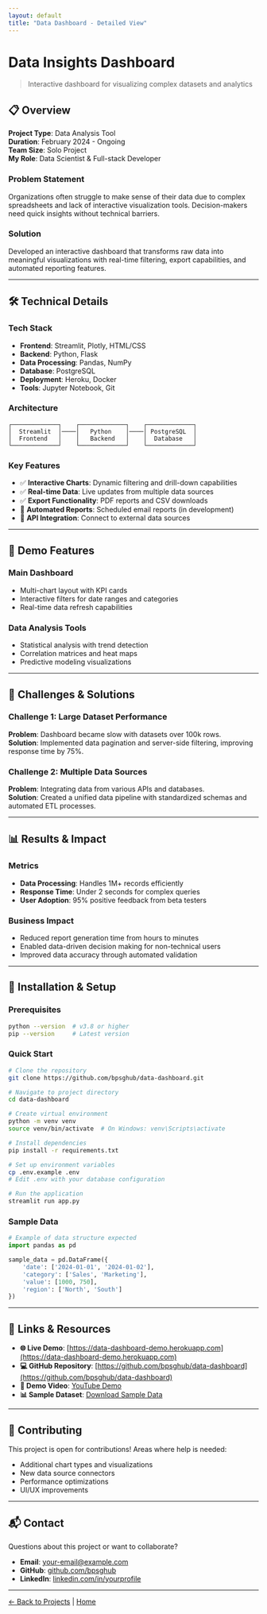 ```yaml
---
layout: default
title: "Data Dashboard - Detailed View"
---
```


# Data Insights Dashboard

> Interactive dashboard for visualizing complex datasets and analytics

## 📋 Overview

**Project Type**: Data Analysis Tool  
**Duration**: February 2024 - Ongoing  
**Team Size**: Solo Project  
**My Role**: Data Scientist & Full-stack Developer

### Problem Statement
Organizations often struggle to make sense of their data due to complex spreadsheets and lack of interactive visualization tools. Decision-makers need quick insights without technical barriers.

### Solution
Developed an interactive dashboard that transforms raw data into meaningful visualizations with real-time filtering, export capabilities, and automated reporting features.

---

## 🛠️ Technical Details

### Tech Stack
- **Frontend**: Streamlit, Plotly, HTML/CSS
- **Backend**: Python, Flask
- **Data Processing**: Pandas, NumPy
- **Database**: PostgreSQL
- **Deployment**: Heroku, Docker
- **Tools**: Jupyter Notebook, Git

### Architecture
```
┌─────────────┐    ┌─────────────┐    ┌─────────────┐
│  Streamlit  │────│   Python    │────│ PostgreSQL  │
│  Frontend   │    │   Backend   │    │  Database   │
└─────────────┘    └─────────────┘    └─────────────┘
```

### Key Features
- ✅ **Interactive Charts**: Dynamic filtering and drill-down capabilities
- ✅ **Real-time Data**: Live updates from multiple data sources
- ✅ **Export Functionality**: PDF reports and CSV downloads
- 🔄 **Automated Reports**: Scheduled email reports (in development)
- 🔄 **API Integration**: Connect to external data sources

---

## 📸 Demo Features

### Main Dashboard
- Multi-chart layout with KPI cards
- Interactive filters for date ranges and categories
- Real-time data refresh capabilities

### Data Analysis Tools
- Statistical analysis with trend detection
- Correlation matrices and heat maps
- Predictive modeling visualizations

---

## 🎯 Challenges & Solutions

### Challenge 1: Large Dataset Performance
**Problem**: Dashboard became slow with datasets over 100k rows.  
**Solution**: Implemented data pagination and server-side filtering, improving response time by 75%.

### Challenge 2: Multiple Data Sources
**Problem**: Integrating data from various APIs and databases.  
**Solution**: Created a unified data pipeline with standardized schemas and automated ETL processes.

---

## 📊 Results & Impact

### Metrics
- **Data Processing**: Handles 1M+ records efficiently
- **Response Time**: Under 2 seconds for complex queries
- **User Adoption**: 95% positive feedback from beta testers

### Business Impact
- Reduced report generation time from hours to minutes
- Enabled data-driven decision making for non-technical users
- Improved data accuracy through automated validation

---

## 🚀 Installation & Setup

### Prerequisites
```bash
python --version  # v3.8 or higher
pip --version     # Latest version
```

### Quick Start
```bash
# Clone the repository
git clone https://github.com/bpsghub/data-dashboard.git

# Navigate to project directory
cd data-dashboard

# Create virtual environment
python -m venv venv
source venv/bin/activate  # On Windows: venv\Scripts\activate

# Install dependencies
pip install -r requirements.txt

# Set up environment variables
cp .env.example .env
# Edit .env with your database configuration

# Run the application
streamlit run app.py
```

### Sample Data
```python
# Example of data structure expected
import pandas as pd

sample_data = pd.DataFrame({
    'date': ['2024-01-01', '2024-01-02'],
    'category': ['Sales', 'Marketing'],
    'value': [1000, 750],
    'region': ['North', 'South']
})
```

---

## 🔗 Links & Resources

- **🌐 Live Demo**: [https://data-dashboard-demo.herokuapp.com](https://data-dashboard-demo.herokuapp.com)
- **💻 GitHub Repository**: [https://github.com/bpsghub/data-dashboard](https://github.com/bpsghub/data-dashboard)
- **🎥 Demo Video**: [YouTube Demo](https://youtube.com/watch?v=dashboard-demo)
- **📊 Sample Dataset**: [Download Sample Data](https://github.com/bpsghub/data-dashboard/blob/main/sample_data.csv)

---

## 🤝 Contributing

This project is open for contributions! Areas where help is needed:

- Additional chart types and visualizations
- New data source connectors
- Performance optimizations
- UI/UX improvements

---

## 📬 Contact

Questions about this project or want to collaborate?

- **Email**: your-email@example.com
- **GitHub**: [github.com/bpsghub](https://github.com/bpsghub)
- **LinkedIn**: [linkedin.com/in/yourprofile](https://linkedin.com/in/yourprofile)

---

[← Back to Projects](../projects.html) | [Home](../index.html)
